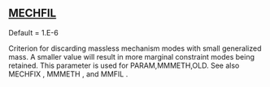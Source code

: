 ## [MECHFIL](https://nexus.hexagon.com/documentationcenter/bundle/MSC_Nastran_2022.4/page/Nastran_Combined_Book/qrg/parameters/TOC.MECHFIL.xhtml)

Default = 1.E-6

Criterion for discarding massless mechanism modes with small generalized mass. A smaller value will result in more marginal constraint modes being retained. This parameter is used for PARAM,MMMETH,OLD. See also  MECHFIX ,  MMMETH , and  MMFIL .

